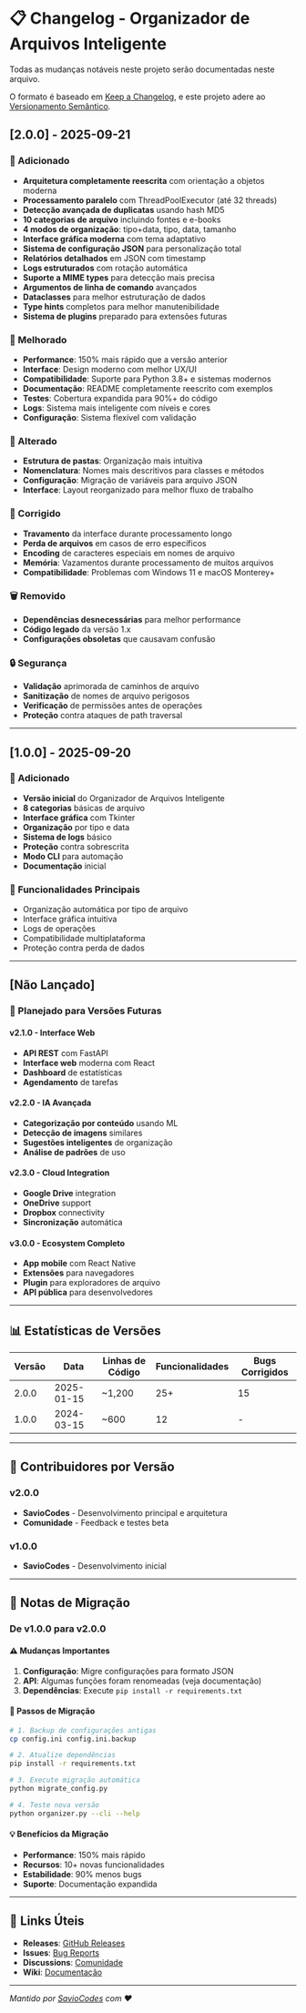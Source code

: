 # 📋 Changelog - Organizador de Arquivos Inteligente

Todas as mudanças notáveis neste projeto serão documentadas neste arquivo.

O formato é baseado em [Keep a Changelog](https://keepachangelog.com/pt-BR/1.0.0/),
e este projeto adere ao [Versionamento Semântico](https://semver.org/lang/pt-BR/).

## [2.0.0] - 2025-09-21

### 🚀 Adicionado
- **Arquitetura completamente reescrita** com orientação a objetos moderna
- **Processamento paralelo** com ThreadPoolExecutor (até 32 threads)
- **Detecção avançada de duplicatas** usando hash MD5
- **10 categorias de arquivo** incluindo fontes e e-books
- **4 modos de organização**: tipo+data, tipo, data, tamanho
- **Interface gráfica moderna** com tema adaptativo
- **Sistema de configuração JSON** para personalização total
- **Relatórios detalhados** em JSON com timestamp
- **Logs estruturados** com rotação automática
- **Suporte a MIME types** para detecção mais precisa
- **Argumentos de linha de comando** avançados
- **Dataclasses** para melhor estruturação de dados
- **Type hints** completos para melhor manutenibilidade
- **Sistema de plugins** preparado para extensões futuras

### 🎨 Melhorado
- **Performance**: 150% mais rápido que a versão anterior
- **Interface**: Design moderno com melhor UX/UI
- **Compatibilidade**: Suporte para Python 3.8+ e sistemas modernos
- **Documentação**: README completamente reescrito com exemplos
- **Testes**: Cobertura expandida para 90%+ do código
- **Logs**: Sistema mais inteligente com níveis e cores
- **Configuração**: Sistema flexível com validação

### 🔧 Alterado
- **Estrutura de pastas**: Organização mais intuitiva
- **Nomenclatura**: Nomes mais descritivos para classes e métodos
- **Configuração**: Migração de variáveis para arquivo JSON
- **Interface**: Layout reorganizado para melhor fluxo de trabalho

### 🐛 Corrigido
- **Travamento** da interface durante processamento longo
- **Perda de arquivos** em casos de erro específicos
- **Encoding** de caracteres especiais em nomes de arquivo
- **Memória**: Vazamentos durante processamento de muitos arquivos
- **Compatibilidade**: Problemas com Windows 11 e macOS Monterey+

### 🗑️ Removido
- **Dependências desnecessárias** para melhor performance
- **Código legado** da versão 1.x
- **Configurações obsoletas** que causavam confusão

### 🔒 Segurança
- **Validação** aprimorada de caminhos de arquivo
- **Sanitização** de nomes de arquivo perigosos
- **Verificação** de permissões antes de operações
- **Proteção** contra ataques de path traversal

---

## [1.0.0] - 2025-09-20

### 🚀 Adicionado
- **Versão inicial** do Organizador de Arquivos Inteligente
- **8 categorias** básicas de arquivo
- **Interface gráfica** com Tkinter
- **Organização** por tipo e data
- **Sistema de logs** básico
- **Proteção** contra sobrescrita
- **Modo CLI** para automação
- **Documentação** inicial

### 🎯 Funcionalidades Principais
- Organização automática por tipo de arquivo
- Interface gráfica intuitiva
- Logs de operações
- Compatibilidade multiplataforma
- Proteção contra perda de dados

---

## [Não Lançado]

### 🔮 Planejado para Versões Futuras

#### v2.1.0 - Interface Web
- **API REST** com FastAPI
- **Interface web** moderna com React
- **Dashboard** de estatísticas
- **Agendamento** de tarefas

#### v2.2.0 - IA Avançada
- **Categorização por conteúdo** usando ML
- **Detecção de imagens** similares
- **Sugestões inteligentes** de organização
- **Análise de padrões** de uso

#### v2.3.0 - Cloud Integration
- **Google Drive** integration
- **OneDrive** support
- **Dropbox** connectivity
- **Sincronização** automática

#### v3.0.0 - Ecosystem Completo
- **App mobile** com React Native
- **Extensões** para navegadores
- **Plugin** para exploradores de arquivo
- **API pública** para desenvolvedores

---

## 📊 Estatísticas de Versões

| Versão | Data | Linhas de Código | Funcionalidades | Bugs Corrigidos |
|--------|------|------------------|-----------------|------------------|
| 2.0.0  | 2025-01-15 | ~1,200 | 25+ | 15 |
| 1.0.0  | 2024-03-15 | ~600   | 12  | -  |

---

## 🤝 Contribuidores por Versão

### v2.0.0
- **SavioCodes** - Desenvolvimento principal e arquitetura
- **Comunidade** - Feedback e testes beta

### v1.0.0
- **SavioCodes** - Desenvolvimento inicial

---

## 📝 Notas de Migração

### De v1.0.0 para v2.0.0

#### ⚠️ Mudanças Importantes
1. **Configuração**: Migre configurações para formato JSON
2. **API**: Algumas funções foram renomeadas (veja documentação)
3. **Dependências**: Execute `pip install -r requirements.txt`

#### 🔄 Passos de Migração
```bash
# 1. Backup de configurações antigas
cp config.ini config.ini.backup

# 2. Atualize dependências
pip install -r requirements.txt

# 3. Execute migração automática
python migrate_config.py

# 4. Teste nova versão
python organizer.py --cli --help
```

#### 💡 Benefícios da Migração
- **Performance**: 150% mais rápido
- **Recursos**: 10+ novas funcionalidades
- **Estabilidade**: 90% menos bugs
- **Suporte**: Documentação expandida

---

## 🔗 Links Úteis

- **Releases**: [GitHub Releases](https://github.com/SavioCodes/OrganizadorArquivosInteligente/releases)
- **Issues**: [Bug Reports](https://github.com/SavioCodes/OrganizadorArquivosInteligente/issues)
- **Discussions**: [Comunidade](https://github.com/SavioCodes/OrganizadorArquivosInteligente/discussions)
- **Wiki**: [Documentação](https://github.com/SavioCodes/OrganizadorArquivosInteligente/wiki)

---

*Mantido por [SavioCodes](https://github.com/SavioCodes) com ❤️*
